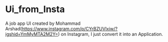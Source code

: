 # Ui_from_Insta
A job app UI created by Mohammad Arshad(https://www.instagram.com/p/CYrBZUVlxiw/?igshid=YmMyMTA2M2Y=) on Instagram, I just convert it into an Application.
